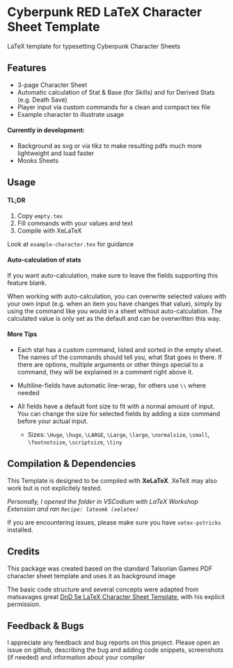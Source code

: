 # Cyberpunk RED LaTeX Character Sheet Template
LaTeX template for typesetting Cyberpunk Character Sheets

## Features
- 3-page Character Sheet
- Automatic calculation of Stat & Base (for Skills) and for Derived Stats (e.g. Death Save)
- Player input via custom commands for a clean and compact tex file
- Example character to illustrate usage

#### Currently in development:
- Background as svg or via tikz to make resulting pdfs much more lightweight and load faster
- Mooks Sheets

## Usage
#### TL;DR
1. Copy ```empty.tex```
2. Fill commands with your values and text
3. Compile with XeLaTeX

Look at ```example-character.tex``` for guidance

#### Auto-calculation of stats
If you want auto-calculation, make sure to leave the fields supporting this feature blank.

When working with auto-calculation, you can overwrite selected values with your own input (e.g. when an item you have changes that value), simply by using the command like you would in a sheet without auto-calculation. The calculated value is only set as the default and can be overwritten this way.

#### More Tips
- Each stat has a custom command, listed and sorted in the empty sheet. The names of the commands should tell you, what Stat goes in there. If there are options, multiple arguments or other things special to a command, they will be explained in a comment right above it.

- Multiline-fields have automatic line-wrap, for others use ```\\``` where needed
- All fields have a default font size to fit with a normal amount of input. You can change the size for selected fields by adding a size command before your actual input.
    - Sizes: ```\Huge```, ```\huge```, ```\LARGE```, ```\Large```, ```\large```, ```\normalsize```, ```\small```, ```\footnotsize```, ```\scriptsize```, ```\tiny```

## Compilation & Dependencies
This Template is designed to be compiled with **XeLaTeX**. XeTeX may also work but is not explicitely tested.

*Personally, I opened the folder in VSCodium with LaTeX Workshop Extension and ran ```Recipe: latexmk (xelatex)```*

If you are encountering issues, please make sure you have ```xetex-pstricks``` installed.

## Credits
This package was created based on the standard Talsorian Games PDF character sheet template and uses it as background image

The basic code structure and several concepts were adapted from matsavages great [DnD 5e LaTeX Character Sheet Template](https://github.com/matsavage/DND-5e-LaTeX-Character-Sheet-Template), with his explicit permission.

## Feedback & Bugs
I appreciate any feedback and bug reports on this project.
Please open an issue on github, describing the bug and adding code snippets, screenshots (if needed) and information about your compiler
